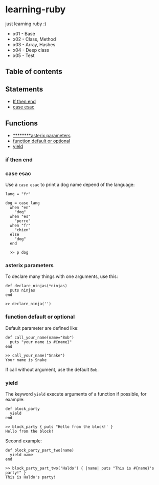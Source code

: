 # learning-ruby
just learning ruby :)

+ x01 - Base
+ x02 - Class, Method
+ x03 - Array, Hashes
+ x04 - Deep class
+ x05 - Test

## Table of contents
## Statements
- [If then end](#if-then-end)
- [case esac](#case-esac)

## Functions
- [********asterix parameters](#asterix-paramters)
- [function default or optional](#function-default-or-optional)
- [yield](#yield)

### if then end

### case esac
Use a `case esac` to print a dog name depend of the language:  

    lang = "fr"

    dog = case lang
      when "en"
        "dog"
      when "es"
        "perro"
      when "fr"
        "chien"
      else
        "dog"
      end

      >> p dog

### asterix parameters
To declare many things with one arguments, use this:

    def declare_ninjas(*ninjas)
      puts ninjas
    end

    >> declare_ninja('')

### function default or optional
Default parameter are defined like:

    def call_your_name(name="Bob")
      puts "your name is #{name}"
    end

    >> call_your_name("Snake")
    Your name is Snake

If call without argument, use the default `Bob`.  

### yield
The keyword `yield` execute arguments of a function if possible, for example:

    def block_party
      yield
    end

    >> block_party { puts "Hello from the block!' }
    Hello from the block!

Second example:

    def block_party_part_two(name)
      yield name
    end

    >> block_party_part_two('Haldo') { |name| puts "This is #{name}'s party!" }
    This is Haldo's party!
    
